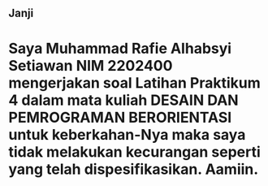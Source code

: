 ## Janji
# Saya Muhammad Rafie Alhabsyi Setiawan NIM 2202400 mengerjakan soal Latihan Praktikum 4 dalam mata kuliah DESAIN DAN PEMROGRAMAN BERORIENTASI untuk keberkahan-Nya maka saya tidak melakukan kecurangan seperti yang telah dispesifikasikan. Aamiin.
